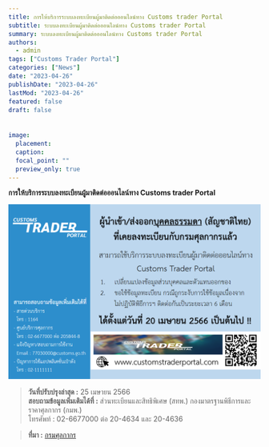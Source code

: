 ```yaml
---
title: การให้บริการระบบลงทะเบียนผู้มาติดต่อออนไลน์ทาง Customs trader Portal
subtitle: ระบบลงทะเบียนผู้มาติดต่อออนไลน์ทาง Customs trader Portal
summary: ระบบลงทะเบียนผู้มาติดต่อออนไลน์ทาง Customs trader Portal
authors: 
  - admin
tags: ["Customs Trader Portal"]
categories: ["News"]
date: "2023-04-26"
publishDate: "2023-04-26"
lastMod: "2023-04-26"
featured: false
draft: false


image:
  placement:
  caption:
  focal_point: ""
  preview_only: true
---
```


**การให้บริการระบบลงทะเบียนผู้มาติดต่อออนไลน์ทาง Customs trader Portal**

![](featured.png)



> **วันที่ปรับปรุงล่าสุด :** 25 เมษายน 2566   
> **สอบถามข้อมูลเพิ่มเติมได้ที่ :** ส่วนทะเบียนและสิทธิพิเศษ (สทพ.) กองมาตรฐานพิธีการและราคาศุลกากร (กมพ.)  
>   โทรศัพท์ : 02-6677000 ต่อ 20-4634 และ 20-4636




> **ที่มา :** [กรมศุลกากร](https://www.customs.go.th/cont_strc_simple_with_date.php?current_id=14232932414a505f4b464b4c464b47)

